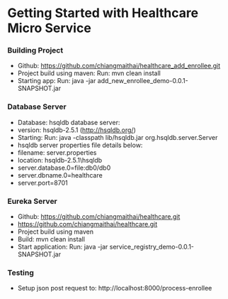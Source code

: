 # Getting Started with Healthcare Micro Service

### Building Project
* Github: https://github.com/chiangmaithai/healthcare_add_enrollee.git
* Project build using maven: Run: mvn clean install
* Starting app: Run: java -jar add_new_enrollee_demo-0.0.1-SNAPSHOT.jar

### Database Server
* Database: hsqldb database server:
* version: hsqldb-2.5.1 (http://hsqldb.org/)
* Starting: Run: java -classpath lib/hsqldb.jar org.hsqldb.server.Server
* hsqldb server properties file details below:
* filename: server.properties 
* location: hsqldb-2.5.1\hsqldb
* server.database.0=file:db0/db0
* server.dbname.0=healthcare
* server.port=8701

### Eureka Server
* Github: https://github.com/chiangmaithai/healthcare.git
* https://github.com/chiangmaithai/healthcare.git
* Project build using maven
* Build: mvn clean install
* Start application: Run:  java -jar service_registry_demo-0.0.1-SNAPSHOT.jar

### Testing
* Setup json post request to: http://localhost:8000/process-enrollee